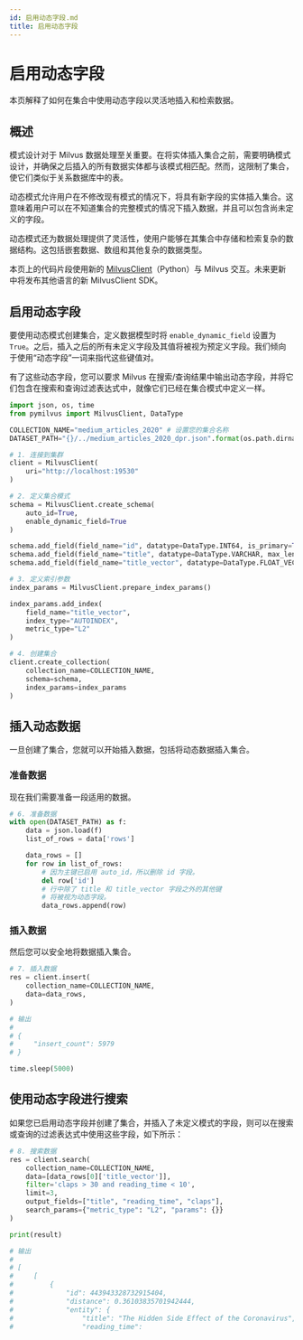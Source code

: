 ```yaml
---
id: 启用动态字段.md
title: 启用动态字段
---
```


# 启用动态字段

本页解释了如何在集合中使用动态字段以灵活地插入和检索数据。

## 概述

模式设计对于 Milvus 数据处理至关重要。在将实体插入集合之前，需要明确模式设计，并确保之后插入的所有数据实体都与该模式相匹配。然而，这限制了集合，使它们类似于关系数据库中的表。

动态模式允许用户在不修改现有模式的情况下，将具有新字段的实体插入集合。这意味着用户可以在不知道集合的完整模式的情况下插入数据，并且可以包含尚未定义的字段。

动态模式还为数据处理提供了灵活性，使用户能够在其集合中存储和检索复杂的数据结构。这包括嵌套数据、数组和其他复杂的数据类型。

<div class="alert note">

本页上的代码片段使用新的 <a href="https://milvus.io/api-reference/pymilvus/v2.4.x/About.md">MilvusClient</a>（Python）与 Milvus 交互。未来更新中将发布其他语言的新 MilvusClient SDK。

</div>

## 启用动态字段

要使用动态模式创建集合，定义数据模型时将 `enable_dynamic_field` 设置为 `True`。之后，插入之后的所有未定义字段及其值将被视为预定义字段。我们倾向于使用“动态字段”一词来指代这些键值对。

有了这些动态字段，您可以要求 Milvus 在搜索/查询结果中输出动态字段，并将它们包含在搜索和查询过滤表达式中，就像它们已经在集合模式中定义一样。

```python
import json, os, time
from pymilvus import MilvusClient, DataType

COLLECTION_NAME="medium_articles_2020" # 设置您的集合名称
DATASET_PATH="{}/../medium_articles_2020_dpr.json".format(os.path.dirname(__file__)) # 设置您的数据集路径

# 1. 连接到集群
client = MilvusClient(
    uri="http://localhost:19530"
)

# 2. 定义集合模式
schema = MilvusClient.create_schema(
    auto_id=True,
    enable_dynamic_field=True
)

schema.add_field(field_name="id", datatype=DataType.INT64, is_primary=True)
schema.add_field(field_name="title", datatype=DataType.VARCHAR, max_length=512)
schema.add_field(field_name="title_vector", datatype=DataType.FLOAT_VECTOR, dim=768)

# 3. 定义索引参数
index_params = MilvusClient.prepare_index_params()

index_params.add_index(
    field_name="title_vector",
    index_type="AUTOINDEX",
    metric_type="L2"
)

# 4. 创建集合
client.create_collection(
    collection_name=COLLECTION_NAME,
    schema=schema,
    index_params=index_params
)
```

## 插入动态数据

一旦创建了集合，您就可以开始插入数据，包括将动态数据插入集合。

### 准备数据

现在我们需要准备一段适用的数据。

```python
# 6. 准备数据
with open(DATASET_PATH) as f:
    data = json.load(f)
    list_of_rows = data['rows']

    data_rows = []
    for row in list_of_rows:
        # 因为主键已启用 auto_id，所以删除 id 字段。
        del row['id']
        # 行中除了 title 和 title_vector 字段之外的其他键
        # 将被视为动态字段。
        data_rows.append(row)
```

### 插入数据

然后您可以安全地将数据插入集合。

```python
# 7. 插入数据
res = client.insert(
    collection_name=COLLECTION_NAME,
    data=data_rows,
)

# 输出
#
# {
#     "insert_count": 5979
# }

time.sleep(5000)
```

## 使用动态字段进行搜索

如果您已启用动态字段并创建了集合，并插入了未定义模式的字段，则可以在搜索或查询的过滤表达式中使用这些字段，如下所示：

```python
# 8. 搜索数据
res = client.search(
    collection_name=COLLECTION_NAME,
    data=[data_rows[0]['title_vector']],
    filter='claps > 30 and reading_time < 10',
    limit=3,
    output_fields=["title", "reading_time", "claps"],
    search_params={"metric_type": "L2", "params": {}}
)

print(result)

# 输出
#
# [
#     [
#         {
#             "id": 443943328732915404,
#             "distance": 0.36103835701942444,
#             "entity": {
#                 "title": "The Hidden Side Effect of the Coronavirus",
#                 "reading_time": 